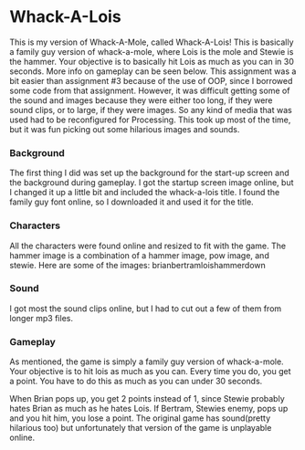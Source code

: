# Whack-A-Lois 

This is my version of Whack-A-Mole, called Whack-A-Lois! This is basically a family guy version of whack-a-mole, where Lois is the mole and Stewie is the hammer. Your objective is to basically hit Lois as much as you can in 30 seconds. More info on gameplay can be seen below. This assignment was a bit easier than assignment #3 because of the use of OOP, since I borrowed some code from that assignment. However, it was difficult getting some of the sound and images because they were either too long, if they were sound clips, or to large, if they were images. So any kind of media that was used had to be reconfigured for Processing. This took up most of the time, but it was fun picking out some hilarious images and sounds.

### Background
The first thing I did was set up the background for the start-up screen and the background during gameplay. I got the startup screen image online, but I changed it up a little bit and included the whack-a-lois title. I found the family guy font online, so I downloaded it and used it for the title.


### Characters
All the characters were found online and resized to fit with the game. The hammer image is a combination of a hammer image, pow image, and stewie. Here are some of the images:
brianbertramloishammerdown

### Sound
I got most the sound clips online, but I had to cut out a few of them from longer mp3 files. 

### Gameplay
As mentioned, the game is simply a family guy version of whack-a-mole. Your objective is to hit lois as much as you can. Every time you do, you get a point. You have to do this as much as you can under 30 seconds. 

When Brian pops up, you get 2 points instead of 1, since Stewie probably hates Brian as much as he hates Lois. If Bertram, Stewies enemy, pops up and you hit him, you lose a point. The original game has sound(pretty hilarious too) but unfortunately that version of the game is unplayable online.